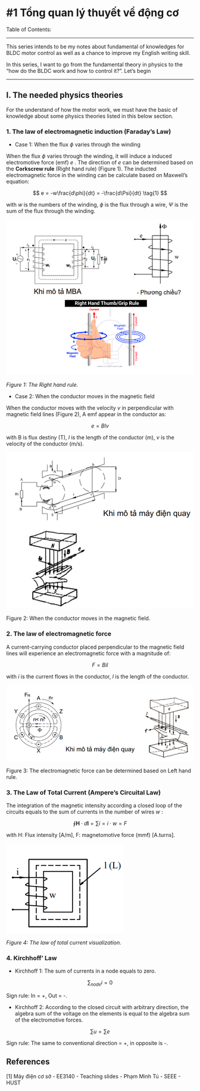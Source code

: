# #1 Tổng quan lý thuyết về động cơ

Table of Contents:

---

This series intends to be my notes about fundamental of knowledges for BLDC motor control as well as a chance to improve my English writing skill.

In this series, I want to go from the fundamental theory in physics to the “how do the BLDC work and how to control it?”. Let’s begin

---

## I. The needed physics theories

For the understand of how the motor work, we must have the basic of knowledge about some physics theories listed in this below section.

### 1. The law of electromagnetic induction (Faraday’s Law)

- Case 1: When the flux $\phi$  varies through the winding

When the flux $\phi$ varies through the winding, it will induce a induced electromotive force (emf) $e$ . The direction of $e$  can be determined based on the **Corkscrew rule** (Right hand rule) (Figure 1). The inducted electromagnetic force in the winding can be calculate based on Maxwell’s equation:

$$
e = -w\frac{d\phi}{dt} = -\frac{d\Psi}{dt} \tag{1} 
$$

with $w$  is the numbers of the winding, $\phi$  is the flux through a wire, $\Psi$  is the sum of the flux through the winding.

![image.png](assets/Tong-quan-ly-thuyet-ve-dong-co/image.png)

*Figure 1: The Right hand rule.* 

- Case 2: When the conductor moves in the magnetic field

When the conductor moves with the velocity $v$  in perpendicular with magnetic field lines (Figure 2), A emf appear in the conductor as: 

$$
e = Blv \tag{2} 
$$

with B is flux destiny (T), $l$ is the length of the conductor (m), $v$  is the velocity of the conductor (m/s).

![image.png](assets/Tong-quan-ly-thuyet-ve-dong-co/image%201.png)

Figure 2: When the conductor moves in the magnetic field.

### 2. The law of electromagnetic force

A current-carrying conductor placed perpendicular to the magnetic field lines will experience an electromagnetic force with a magnitude of:

$$
F = Bil \tag{3}
$$

with $i$  is the current flows in the conductor, $l$  is the length of the conductor.

![image.png](assets/Tong-quan-ly-thuyet-ve-dong-co/image%202.png)

Figure 3: The electromagnetic force can be determined based on Left hand rule.

### 3. The Law of Total Current (Ampere’s Circuital Law)

The integration of the magnetic intensity according a closed loop of the circuits equals to the sum of currents in the number of wires $w$ :

$$
\oint \mathbf{H} \cdot d\mathbf{l} = \sum i = i \cdot w = F \tag{4}
$$

with H: Flux intensity [A/m], F: magnetomotive force (mmf) [A.turns].

![image.png](assets/Tong-quan-ly-thuyet-ve-dong-co/image%203.png)

*Figure 4: The law of total current visualization.*

### 4. Kirchhoff’ Law

- Kirchhoff 1: The sum of currents in a node equals to zero.

$$
\sum_{node} i = 0 \tag{5}
$$

Sign rule: In = +, Out = -.

- Kirchhoff 2:  According to the closed circuit with arbitrary direction, the algebra sum of the voltage on the elements is equal to the algebra sum of the electromotive forces.

$$
\sum u = \sum e \tag{6}
$$

Sign rule: The same to conventional direction = +, in opposite is -.

## References

[1] Máy điện cơ sở  - EE3140 - Teaching slides - Phạm Minh Tú - SEEE - HUST